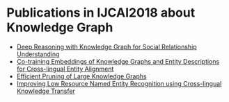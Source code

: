 # Publications in IJCAI2018 about Knowledge Graph
* [Deep Reasoning with Knowledge Graph for Social Relationship Understanding](https://github.com/wds-seu/Knowledge-Graph-Publications/blob/master/conference_publication/ijcai2018/ztj_ijcai2018/README.md)
* [Co-training Embeddings of Knowledge Graphs and Entity Descriptions for Cross-lingual Entity Alignment](https://github.com/wds-seu/Knowledge-Graph-Publications/blob/master/conference_publication/ijcai2018/ctw_ijcai2018/README.md)
* [Efficient Pruning of Large Knowledge Graphs](https://github.com/wds-seu/Knowledge-Graph-Publications/blob/master/conference_publication/ijcai2018/ffp_ijcai2018/README.md)
* [Improving Low Resource Named Entity Recognition using Cross-lingual Knowledge Transfer](https://github.com/wds-seu/Knowledge-Graph-Publications/blob/master/conference_publication/ijcai2018/ffq_ijcai2018/README.md)
